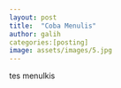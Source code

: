 ```yaml
---
layout: post
title:  "Coba Menulis"
author: galih
categories:[posting]
image: assets/images/5.jpg
---
```

tes menulkis
